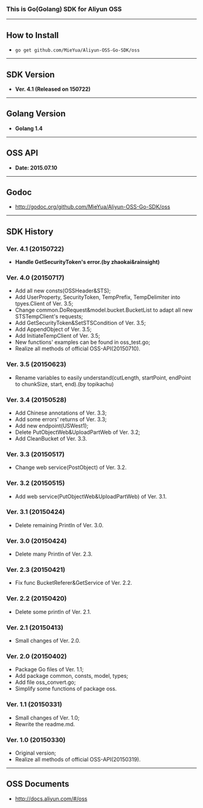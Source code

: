 ### This is Go(Golang) SDK for Aliyun OSS ###
---

## How to Install ##
* `go get github.com/MieYua/Aliyun-OSS-Go-SDK/oss`

---

## SDK Version ##
* <strong>Ver. 4.1 (Released on 150722)</strong>

---

## Golang Version ##
* <strong>Golang 1.4</strong>

---

## OSS API ##
* <strong>Date: 2015.07.10</strong>

---

## Godoc ##
* <http://godoc.org/github.com/MieYua/Aliyun-OSS-Go-SDK/oss>  

---

## SDK History ##

### Ver. 4.1 (20150722) ###
* <strong>Handle GetSecurityToken's error.(by zhaokai&rainsight)</strong>

### Ver. 4.0 (20150717) ###
* Add all new consts(OSSHeader&STS);
* Add UserProperty, SecurityToken, TempPrefix, TempDelimiter into tpyes.Client of Ver. 3.5;
* Change common.DoRequest&model.bucket.BucketList to adapt all new STSTempClient's requests;
* Add GetSecurityToken&SetSTSCondition of Ver. 3.5;
* Add AppendObject of Ver. 3.5;
* Add InitiateTempClient of Ver. 3.5;
* New functions' examples can be found in oss_test.go;
* Realize all methods of official OSS-API(20150710).

### Ver. 3.5 (20150623) ###
* Rename variables to easily understand(cutLength, startPoint, endPoint to chunkSize, start, end).(by topikachu)

### Ver. 3.4 (20150528) ###
* Add Chinese annotations of Ver. 3.3;
* Add some errors' returns of Ver. 3.3;
* Add new endpoint(USWest1);
* Delete PutObjectWeb&UploadPartWeb of Ver. 3.2;
* Add CleanBucket of Ver. 3.3.

### Ver. 3.3 (20150517) ###
* Change web service(PostObject) of Ver. 3.2.

### Ver. 3.2 (20150515) ###
* Add web service(PutObjectWeb&UploadPartWeb) of Ver. 3.1.

### Ver. 3.1 (20150424) ###
* Delete remaining Println of Ver. 3.0.

### Ver. 3.0 (20150424) ###
* Delete many Println of Ver. 2.3.

### Ver. 2.3 (20150421) ###
* Fix func BucketReferer&GetService of Ver. 2.2.

### Ver. 2.2 (20150420) ###
* Delete some println of Ver. 2.1.

### Ver. 2.1 (20150413) ###
* Small changes of Ver. 2.0.

### Ver. 2.0 (20150402)
* Package Go files of Ver. 1.1;  
* Add package common, consts, model, types;  
* Add file oss_convert.go;  
* Simplify some functions of package oss.

### Ver. 1.1 (20150331) ###
* Small changes of Ver. 1.0;  
* Rewrite the readme.md.

### Ver. 1.0 (20150330) ###
* Original version;
* Realize all methods of official OSS-API(20150319).

---

## OSS Documents ##
* <http://docs.aliyun.com/#/oss>  
